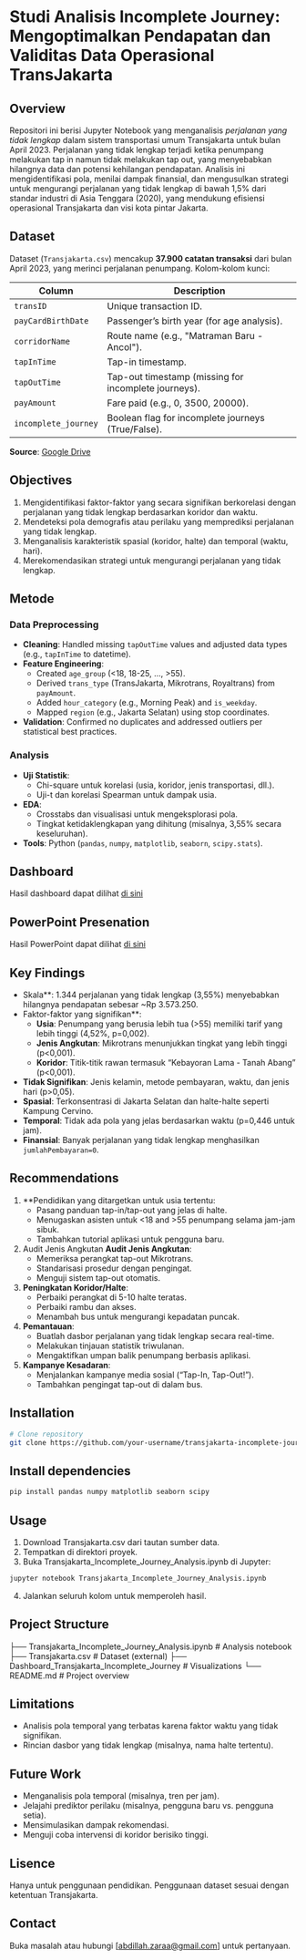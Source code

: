 # Studi Analisis Incomplete Journey: Mengoptimalkan Pendapatan dan Validitas Data Operasional TransJakarta

## Overview
Repositori ini berisi Jupyter Notebook yang menganalisis *perjalanan yang tidak lengkap* dalam sistem transportasi umum Transjakarta untuk bulan April 2023. Perjalanan yang tidak lengkap terjadi ketika penumpang melakukan tap in namun tidak melakukan tap out, yang menyebabkan hilangnya data dan potensi kehilangan pendapatan. Analisis ini mengidentifikasi pola, menilai dampak finansial, dan mengusulkan strategi untuk mengurangi perjalanan yang tidak lengkap di bawah 1,5% dari standar industri di Asia Tenggara (2020), yang mendukung efisiensi operasional Transjakarta dan visi kota pintar Jakarta.


## Dataset
Dataset (`Transjakarta.csv`) mencakup **37.900 catatan transaksi** dari bulan April 2023, yang merinci perjalanan penumpang. Kolom-kolom kunci:

| Column             | Description                                                  |
|--------------------|--------------------------------------------------------------|
| `transID`          | Unique transaction ID.                                       |
| `payCardBirthDate` | Passenger’s birth year (for age analysis).                   |
| `corridorName`     | Route name (e.g., "Matraman Baru - Ancol").                  |
| `tapInTime`        | Tap-in timestamp.                                           |
| `tapOutTime`       | Tap-out timestamp (missing for incomplete journeys).         |
| `payAmount`        | Fare paid (e.g., 0, 3500, 20000).                           |
| `incomplete_journey`| Boolean flag for incomplete journeys (True/False).          |

**Source**: [Google Drive](https://drive.google.com/drive/folders/1p7f4a2tUP1Ek159BUVA2bFkdQUklOe7h?usp=share_link)

## Objectives
1. Mengidentifikasi faktor-faktor yang secara signifikan berkorelasi dengan perjalanan yang tidak lengkap berdasarkan koridor dan waktu.
2. Mendeteksi pola demografis atau perilaku yang memprediksi perjalanan yang tidak lengkap.
3. Menganalisis karakteristik spasial (koridor, halte) dan temporal (waktu, hari).
4. Merekomendasikan strategi untuk mengurangi perjalanan yang tidak lengkap.
   
## Metode
### Data Preprocessing
- **Cleaning**: Handled missing `tapOutTime` values and adjusted data types (e.g., `tapInTime` to datetime).
- **Feature Engineering**:
  - Created `age_group` (<18, 18-25, ..., >55).
  - Derived `trans_type` (TransJakarta, Mikrotrans, Royaltrans) from `payAmount`.
  - Added `hour_category` (e.g., Morning Peak) and `is_weekday`.
  - Mapped `region` (e.g., Jakarta Selatan) using stop coordinates.
- **Validation**: Confirmed no duplicates and addressed outliers per statistical best practices.

### Analysis
- **Uji Statistik**:
  - Chi-square untuk korelasi (usia, koridor, jenis transportasi, dll.).
  - Uji-t dan korelasi Spearman untuk dampak usia.
- **EDA**:
  - Crosstabs dan visualisasi untuk mengeksplorasi pola.
  - Tingkat ketidaklengkapan yang dihitung (misalnya, 3,55% secara keseluruhan).
- **Tools**: Python (`pandas`, `numpy`, `matplotlib`, `seaborn`, `scipy.stats`).

## Dashboard
Hasil dashboard dapat dilihat [di sini](https://lookerstudio.google.com/reporting/eb960d8a-b71c-479e-80ed-d90e2be66b90)

## PowerPoint Presenation
Hasil PowerPoint dapat dilihat [di sini](https://www.canva.com/design/DAGkWYff3i4/9qJBISoJggvueFUfbYSXxw/edit?utm_content=DAGkWYff3i4&utm_campaign=designshare&utm_medium=link2&utm_source=sharebutton)


## Key Findings
- Skala**: 1.344 perjalanan yang tidak lengkap (3,55%) menyebabkan hilangnya pendapatan sebesar ~Rp 3.573.250.
- Faktor-faktor yang signifikan**:
  - **Usia**: Penumpang yang berusia lebih tua (&gt;55) memiliki tarif yang lebih tinggi (4,52%, p=0,002).
  - **Jenis Angkutan**: Mikrotrans menunjukkan tingkat yang lebih tinggi (p&lt;0,001).
  - **Koridor**: Titik-titik rawan termasuk “Kebayoran Lama - Tanah Abang” (p&lt;0,001).
- **Tidak Signifikan**: Jenis kelamin, metode pembayaran, waktu, dan jenis hari (p&gt;0,05).
- **Spasial**: Terkonsentrasi di Jakarta Selatan dan halte-halte seperti Kampung Cervino.
- **Temporal**: Tidak ada pola yang jelas berdasarkan waktu (p=0,446 untuk jam).
- **Finansial**: Banyak perjalanan yang tidak lengkap menghasilkan `jumlahPembayaran=0`.

## Recommendations
1. **Pendidikan yang ditargetkan untuk usia tertentu:
   - Pasang panduan tap-in/tap-out yang jelas di halte.
   - Menugaskan asisten untuk <18 and >55 penumpang selama jam-jam sibuk.
   - Tambahkan tutorial aplikasi untuk pengguna baru.
2. Audit Jenis Angkutan **Audit Jenis Angkutan**:
   - Memeriksa perangkat tap-out Mikrotrans.
   - Standarisasi prosedur dengan pengingat.
   - Menguji sistem tap-out otomatis.
3. **Peningkatan Koridor/Halte**:
   - Perbaiki perangkat di 5-10 halte teratas.
   - Perbaiki rambu dan akses.
   - Menambah bus untuk mengurangi kepadatan puncak.
4. **Pemantauan**:
   - Buatlah dasbor perjalanan yang tidak lengkap secara real-time.
   - Melakukan tinjauan statistik triwulanan.
   - Mengaktifkan umpan balik penumpang berbasis aplikasi.
5. **Kampanye Kesadaran**:
   - Menjalankan kampanye media sosial (“Tap-In, Tap-Out!”).
   - Tambahkan pengingat tap-out di dalam bus.
     

## Installation
```bash
# Clone repository
git clone https://github.com/your-username/transjakarta-incomplete-journey.git
```

## Install dependencies
```bash
pip install pandas numpy matplotlib seaborn scipy
```

## Usage
1. Download Transjakarta.csv dari tautan sumber data.
2. Tempatkan di direktori proyek.
3. Buka Transjakarta_Incomplete_Journey_Analysis.ipynb di Jupyter:
```bash
jupyter notebook Transjakarta_Incomplete_Journey_Analysis.ipynb
```
4. Jalankan seluruh kolom untuk memperoleh hasil.

## Project Structure
├── Transjakarta_Incomplete_Journey_Analysis.ipynb  # Analysis notebook
├── Transjakarta.csv                                # Dataset (external)
├── Dashboard_Transjakarta_Incomplete_Journey       # Visualizations 
└── README.md                                       # Project overview

## Limitations
- Analisis pola temporal yang terbatas karena faktor waktu yang tidak signifikan.
- Rincian dasbor yang tidak lengkap (misalnya, nama halte tertentu).

## Future Work
- Menganalisis pola temporal (misalnya, tren per jam).
- Jelajahi prediktor perilaku (misalnya, pengguna baru vs. pengguna setia).
- Mensimulasikan dampak rekomendasi.
- Menguji coba intervensi di koridor berisiko tinggi.

## Lisence
Hanya untuk penggunaan pendidikan. Penggunaan dataset sesuai dengan ketentuan Transjakarta.

## Contact
Buka masalah atau hubungi [abdillah.zaraa@gmail.com] untuk pertanyaan.
